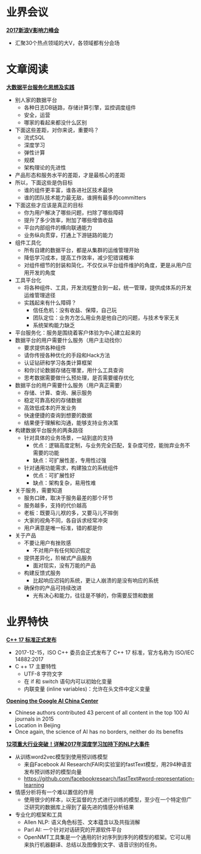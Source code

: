 # 业界会议

[**2017新浪V影响力峰会**](http://v6.bang.weibo.com/vmeeting/2017/npr)
* 汇聚30个热点领域的大V，各领域都有分会场


# 文章阅读


[**大数据平台服务化思想及实践**](http://ppt.geekbang.org/qconsh2017)
* 别人家的数据平台
   * 各种日志DB链路，存储计算引擎，监控调度组件
   * 安全，运营
   * 哪家的看起来都没什么区别
* 下面这些差距，对你来说，重要吗？
   * 流式SQL
   * 深度学习
   * 弹性计算
   * 规模
   * 架构理论的先进性
* 产品形态和服务水平的差距，才是最核心的差距
* 所以，下面这些是伪目标
   * 谁的组件更丰富，谁各进社区技术最快
   * 谁的团队技术能力最无敌，谁拥有最多的committers
* 下面这些才应该是真正的目标
   * 你为用户解决了哪些问题，扫除了哪些障碍
   * 提升了多少效率，附加了哪些增值收益
   * 平台内部组件的横向联通能力
   * 业务纵向贯穿，打通上下游链路的能力
* 组件工具化
   * 所有自建的数据平台，都是从集群的运维管理开始
   * 降低学习成本，提高工作效率，减少犯错误概率
   * 对组件细节的封装和简化，不仅仅从平台组件维护的角度，更是从用户应用开发的角度
* 工具平台化
   * 将各种组件、工具，开发流程整合到一起，统一管理，提供成体系的开发运维管理途径
   * 实践起来有什么障碍？
      * 信任危机：没有收益、保障，自己玩
      * 团队定位：业务方怎么用业务是他自己的问题，与技术专家无关
      * 系统架构能力缺乏
* 平台服务化：服务是围绕着客户体验为中心建立起来的
* 数据平台的用户需要什么服务（用户主动找你）
   * 要求提供各种组件
   * 请你传授各种优化的手段和Hack方法
   * 认证钻研和学习各类计算框架
   * 和你讨论数据存储在哪里，用什么工具查询
   * 思考数据需要做什么预处理，是否需要缓存优化
* 数据平台的用户需要什么服务（用户真正需要）
   * 存储、计算、查询、展示服务
   * 稳定可靠高校的存储数据
   * 高效低成本的开发业务
   * 快速便捷的查询到想要的数据
   * 结果便于理解和沟通，能够支持业务决策
* 构建数据平台服务的两条路径
   * 针对具体的业务场景，一站到底的支持
      * 优点：逻辑高度定制，与业务完全匹配，复杂度可控，能抛弃业务不需要的功能
      * 缺点：可扩展性差，专用性过强
   * 针对通用功能需求，构建独立的系统组件
      * 优点：可扩展性好
      * 缺点：架构复杂，易用性难
* 关于服务，需要知道
   * 服务口碑，取决于服务最差的那个环节
   * 服务越多，支持的代价越高
   * 老板：既要马儿袱的多，又要马儿不摔倒
   * 大家的视角不同，各自诉求经常冲突
   * 用户满意是唯一标准，错的都是你
* 关于产品
   * 不要让用户有挫败感
      * 不对用户有任何知识假定
   * 提供差异化，阶梯式产品服务
      * 面对现实，没有万能的产品
   * 构建反馈式服务
      * 比起响应迟钝的系统，更让人崩溃的是没有响应的系统
   * 确保你的产品可持续改进
      * 光有决心和能力，往往是不够的，你需要反馈和数据


# 业界特快


[**C++ 17 标准正式发布**](http://blog.csdn.net/csdnnews/article/details/78737012)
* 2017-12-15，ISO C++ 委员会正式发布了 C++ 17 标准，官方名称为 ISO/IEC 14882:2017
* C ++ 17 主要特性
   * UTF-8 字符文字
   * 在 if 和 switch 语句内可以初始化变量
   * 内联变量 (inline variables)：允许在头文件中定义变量


[**Opening the Google AI China Center**](https://www.blog.google/topics/google-asia/google-ai-china-center/)
* Chinese authors contributed 43 percent of all content in the top 100 AI journals in 2015
* Location in Beijing
* Once again, the science of AI has no borders, neither do its benefits


[**12项重大行业突破！详解2017年深度学习加持下的NLP大事件**](https://mp.weixin.qq.com/s?__biz=MzI0ODcxODk5OA==&mid=2247491612&idx=2&sn=c25192e317c7cc1a9acb0a567c4f7749)
* 从训练word2vec模型到使用预训练模型
   * 来自Facebook AI Research(FAIR)实验室的fastText模型，用294种语言发布预训练好的模型向量
   * https://github.com/facebookresearch/fastText#word-representation-learning
* 情感分析将有一个难以置信的作用
   * 使用很少的样本，以无监督的方式进行训练的模型，至少在一个特定但广泛研究的数据库上得到了最先进的情感分析结果
* 专业化的框架和工具
   * Allen NLP: 语义角色标签、文本蕴含以及共指消解
   * Parl AI: 一个针对对话研究的开源软件平台
   * OpenNMT工具集是一个通用的针对序列到序列的模型的框架。它可以用来执行机器翻译、总结以及图像到文字、语音识别的任务。
